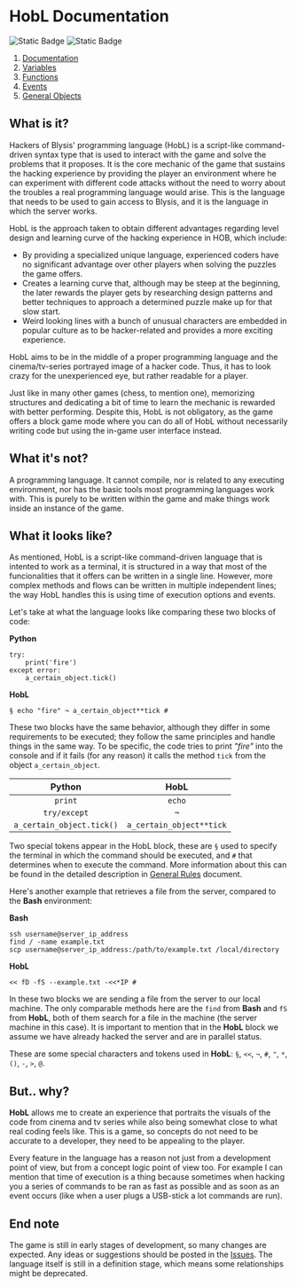 # HobL Documentation
![Static Badge](https://img.shields.io/badge/Documentation-incomplete-red)
![Static Badge](https://img.shields.io/badge/Version-0.0.4-purple)

 1. [Documentation](Documentation.md)
 2. [Variables](Variables.md)
 3. [Functions](Functions.md)
 4. [Events](Events.md)
 5. [General Objects](OOP.md)

## What is it?

Hackers of Blysis' programming language (HobL) is a script-like command-driven syntax type that is used to interact with the game and solve the problems that it proposes. It is the core mechanic of the game that sustains the hacking experience by providing the player an environment where he can experiment with different code attacks without the need to worry about the troubles a real programming language would arise. This is the language that needs to be used to gain access to Blysis, and it is the language in which the server works.

HobL is the approach taken to obtain different advantages regarding level design and learning curve of the hacking experience in HOB, which include:

 - By providing a specialized unique language, experienced coders have no significant advantage over other players when solving the puzzles the game offers.
 - Creates a learning curve that, although may be steep at the beginning, the later rewards the player gets by researching design patterns and better techniques to approach a determined puzzle make up for that slow start.
 - Weird looking lines with a bunch of unusual characters are embedded in popular culture as to be hacker-related and provides a more exciting experience.

HobL aims to be in the middle of a proper programming language and the cinema/tv-series portrayed image of a hacker code. Thus, it has to look crazy for the unexperienced eye, but rather readable for a player.

Just like in many other games (chess, to mention one), memorizing structures and dedicating a bit of time to learn the mechanic is rewarded with better performing. Despite this, HobL is not obligatory, as the game offers a block game mode where you can do all of HobL without necessarily writing code but using the in-game user interface instead.

## What it's not?

A programming language. It cannot compile, nor is related to any executing environment, nor has the basic tools most programming languages work with. This is purely to be written within the game and make things work inside an instance of the game.

## What it looks like?

As mentioned, HobL is a script-like command-driven language that is intented to work as a terminal, it is structured in a way that most of the funcionalities that it offers can be written in a single line. However, more complex methods and flows can be written in multiple independent lines; the way HobL handles this is using time of execution options and events.

Let's take at what the language looks like comparing these two blocks of code:

**Python**
```
try:
    print('fire')
except error:
    a_certain_object.tick()
```

**HobL**
```
§ echo "fire" ¬ a_certain_object**tick #
```

These two blocks have the same behavior, although they differ in some requirements to be executed; they follow the same principles and handle things in the same way. To be specific, the code tries to print *"fire"* into the console and if it fails (for any reason) it calls the method `tick` from the object `a_certain_object`.

| **Python** | **HobL** |
|:-------:|:------:|
| `print` | `echo` |
| `try/except` | `¬` |
| `a_certain_object.tick()` | `a_certain_object**tick` |

Two special tokens appear in the HobL block, these are `§` used to specify the terminal in which the command should be executed, and `#` that determines when to execute the command. More information about this can be found in the detailed description in [General Rules](Documentation.md) document.

Here's another example that retrieves a file from the server, compared to the **Bash** environment:

**Bash**
```
ssh username@server_ip_address
find / -name example.txt
scp username@server_ip_address:/path/to/example.txt /local/directory
```

**HobL**
```
<< fD -fS --example.txt -<<*IP #
```

In these two blocks we are sending a file from the server to our local machine. The only comparable methods here are the `find` from **Bash** and `fS` from **HobL**, both of them search for a file in the machine (the server machine in this case). It is important to mention that in the **HobL** block we assume we have already hacked the server and are in parallel status.

These are some special characters and tokens used in **HobL**: `§`, `<<`, `¬`, `#`, `"`, `*`, `()`, `-`, `>`, `@`.

## But.. why?

**HobL** allows me to create an experience that portraits the visuals of the code from cinema and tv series while also being somewhat close to what real coding feels like. This is a game, so concepts do not need to be accurate to a developer, they need to be appealing to the player.

Every feature in the language has a reason not just from a development point of view, but from a concept logic point of view too. For example I can mention that time of execution is a thing because sometimes when hacking you a series of commands to be ran as fast as possible and as soon as an event occurs (like when a user plugs a USB-stick a lot commands are run).

## End note

The game is still in early stages of development, so many changes are expected. Any ideas or suggestions should be posted in the [Issues](https://github.com/3rdPix/HOB_Game/issues). The language itself is still in a definition stage, which means some relationships might be deprecated.